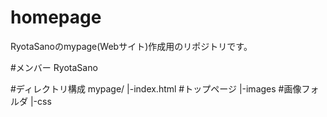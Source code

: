 # homepage
RyotaSanoのmypage(Webサイト)作成用のリポジトリです。

#メンバー
RyotaSano

#ディレクトリ構成
mypage/
  |-index.html  #トップページ
  |-images      #画像フォルダ
  |-css
